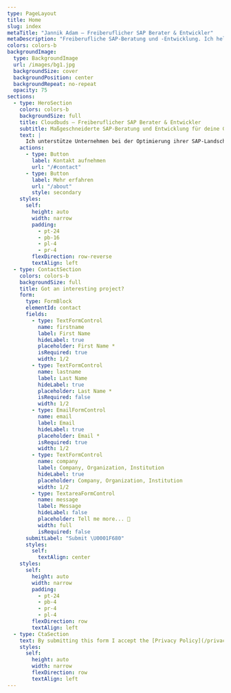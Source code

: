 ```yaml
---
type: PageLayout
title: Home
slug: index
metaTitle: "Jannik Adam – Freiberuflicher SAP Berater & Entwickler"
metaDescription: "Freiberufliche SAP-Beratung und -Entwicklung. Ich helfe Unternehmen, ihre Prozesse zu optimieren und moderne Anwendungen aufzubauen."
colors: colors-b
backgroundImage:
  type: BackgroundImage
  url: /images/bg1.jpg
  backgroundSize: cover
  backgroundPosition: center
  backgroundRepeat: no-repeat
  opacity: 75
sections:
  - type: HeroSection
    colors: colors-b
    backgroundSize: full
    title: Cloudbuds – Freiberuflicher SAP Berater & Entwickler
    subtitle: Maßgeschneiderte SAP-Beratung und Entwicklung für deine Geschäftsprozesse
    text: |
      Ich unterstütze Unternehmen bei der Optimierung ihrer SAP-Landschaft – von ABAP über Fiori bis zur Integration moderner Cloud-Lösungen.
    actions:
      - type: Button
        label: Kontakt aufnehmen
        url: "/#contact"
      - type: Button
        label: Mehr erfahren
        url: "/about"
        style: secondary
    styles:
      self:
        height: auto
        width: narrow
        padding:
          - pt-24
          - pb-16
          - pl-4
          - pr-4
        flexDirection: row-reverse
        textAlign: left
  - type: ContactSection
    colors: colors-b
    backgroundSize: full
    title: Got an interesting project?
    form:
      type: FormBlock
      elementId: contact
      fields:
        - type: TextFormControl
          name: firstname
          label: First Name
          hideLabel: true
          placeholder: First Name *
          isRequired: true
          width: 1/2
        - type: TextFormControl
          name: lastname
          label: Last Name
          hideLabel: true
          placeholder: Last Name *
          isRequired: false
          width: 1/2
        - type: EmailFormControl
          name: email
          label: Email
          hideLabel: true
          placeholder: Email *
          isRequired: true
          width: 1/2
        - type: TextFormControl
          name: company
          label: Company, Organization, Institution
          hideLabel: true
          placeholder: Company, Organization, Institution
          width: 1/2
        - type: TextareaFormControl
          name: message
          label: Message
          hideLabel: false
          placeholder: Tell me more... 💬
          width: full
          isRequired: false
      submitLabel: "Submit \U0001F680"
      styles:
        self:
          textAlign: center
    styles:
      self:
        height: auto
        width: narrow
        padding:
          - pt-24
          - pb-4
          - pr-4
          - pl-4
        flexDirection: row
        textAlign: left
  - type: CtaSection
    text: By submitting this form I accept the [Privacy Policy](/privacy).
    styles:
      self:
        height: auto
        width: narrow
        flexDirection: row
        textAlign: left
---
```

